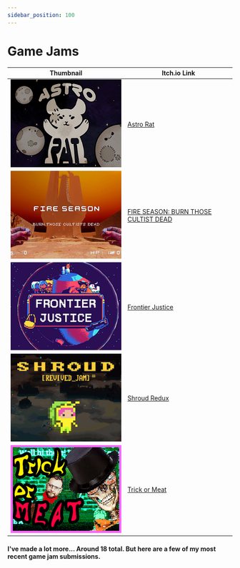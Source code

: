 ```yaml
---
sidebar_position: 100
---
```


# Game Jams
|Thumbnail|Itch.io Link|
|-|-|
|![Jam Thumb](/img/jam/astrorat.png)|[Astro Rat](https://godjammit.itch.io/astrorat)|
|![Jam Thumb](/img/jam/cultist.png)|[FIRE SEASON: BURN THOSE CULTIST DEAD](https://godjammit.itch.io/fire-season)|
|![Jam Thumb](/img/jam/frontier.png)|[Frontier Justice](https://godjammit.itch.io/frontier-justice)|
|![Jam Thumb](/img/jam/shroud.gif)|[Shroud Redux](https://godjammit.itch.io/shroud)|
|![Jam Thumb](/img/jam/trickormeat.png)|[Trick or Meat](https://godjammit.itch.io/trick-or-meat)|

#### I've made a lot more... Around 18 total. But here are a few of my most recent game jam submissions.